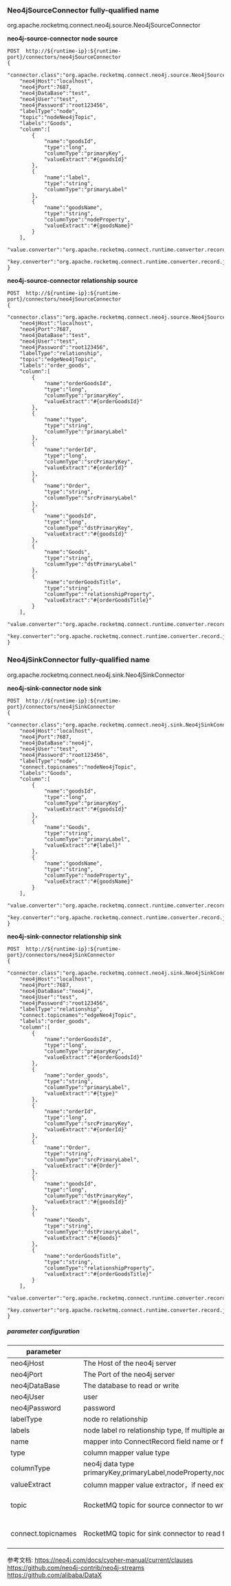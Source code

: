 ### Neo4jSourceConnector fully-qualified name
org.apache.rocketmq.connect.neo4j.source.Neo4jSourceConnector

**neo4j-source-connector node source**
```
POST  http://${runtime-ip}:${runtime-port}/connectors/neo4jSourceConnector
{
    "connector.class":"org.apache.rocketmq.connect.neo4j.source.Neo4jSourceConnector",
    "neo4jHost":"localhost",
    "neo4jPort":7687,
    "neo4jDataBase":"test",
    "neo4jUser":"test",
    "neo4jPassword":"root123456",
    "labelType":"node",
    "topic":"nodeNeo4jTopic",
    "labels":"Goods",
    "column":[
        {
            "name":"goodsId",
            "type":"long",
            "columnType":"primaryKey",
            "valueExtract":"#{goodsId}"
        },
        {
            "name":"label",
            "type":"string",
            "columnType":"primaryLabel"
        },
        {
            "name":"goodsName",
            "type":"string",
            "columnType":"nodeProperty",
            "valueExtract":"#{goodsName}"
        }
    ],
    "value.converter":"org.apache.rocketmq.connect.runtime.converter.record.json.JsonConverter",
    "key.converter":"org.apache.rocketmq.connect.runtime.converter.record.json.JsonConverter"
}
```

**neo4j-source-connector relationship source**
```
POST  http://${runtime-ip}:${runtime-port}/connectors/neo4jSourceConnector
{
    "connector.class":"org.apache.rocketmq.connect.neo4j.source.Neo4jSourceConnector",
    "neo4jHost":"localhost",
    "neo4jPort":7687,
    "neo4jDataBase":"test",
    "neo4jUser":"test",
    "neo4jPassword":"root123456",
    "labelType":"relationship",
    "topic":"edgeNeo4jTopic",
    "labels":"order_goods",
    "column":[
        {
            "name":"orderGoodsId",
            "type":"long",
            "columnType":"primaryKey",
            "valueExtract":"#{orderGoodsId}"
        },
        {
            "name":"type",
            "type":"string",
            "columnType":"primaryLabel"
        },
        {
            "name":"orderId",
            "type":"long",
            "columnType":"srcPrimaryKey",
            "valueExtract":"#{orderId}"
        },
        {
            "name":"Order",
            "type":"string",
            "columnType":"srcPrimaryLabel"
        },
        {
            "name":"goodsId",
            "type":"long",
            "columnType":"dstPrimaryKey",
            "valueExtract":"#{goodsId}"
        },
        {
            "name":"Goods",
            "type":"string",
            "columnType":"dstPrimaryLabel"     
        },
        {
            "name":"orderGoodsTitle",
            "type":"string",
            "columnType":"relationshipProperty",
            "valueExtract":"#{orderGoodsTitle}"
        }
    ],
    "value.converter":"org.apache.rocketmq.connect.runtime.converter.record.json.JsonConverter",
    "key.converter":"org.apache.rocketmq.connect.runtime.converter.record.json.JsonConverter"
}
```

### Neo4jSinkConnector fully-qualified name
org.apache.rocketmq.connect.neo4j.sink.Neo4jSinkConnector

**neo4j-sink-connector node sink**

```
POST  http://${runtime-ip}:${runtime-port}/connectors/neo4jSinkConnector
{
    "connector.class":"org.apache.rocketmq.connect.neo4j.sink.Neo4jSinkConnector",
    "neo4jHost":"localhost",
    "neo4jPort":7687,
    "neo4jDataBase":"neo4j",
    "neo4jUser":"test",
    "neo4jPassword":"root123456",
    "labelType":"node",
    "connect.topicnames":"nodeNeo4jTopic",
    "labels":"Goods",
    "column":[
        {
            "name":"goodsId",
            "type":"long",
            "columnType":"primaryKey",
            "valueExtract":"#{goodsId}"
        },
        {
            "name":"Goods",
            "type":"string",
            "columnType":"primaryLabel",
            "valueExtract":"#{label}"
        },
        {
            "name":"goodsName",
            "type":"string",
            "columnType":"nodeProperty",
            "valueExtract":"#{goodsName}"
        }
    ],
    "value.converter":"org.apache.rocketmq.connect.runtime.converter.record.json.JsonConverter",
    "key.converter":"org.apache.rocketmq.connect.runtime.converter.record.json.JsonConverter"
}
```

**neo4j-sink-connector relationship sink**

```
POST  http://${runtime-ip}:${runtime-port}/connectors/neo4jSinkConnector
{
    "connector.class":"org.apache.rocketmq.connect.neo4j.sink.Neo4jSinkConnector",
    "neo4jHost":"localhost",
    "neo4jPort":7687,
    "neo4jDataBase":"neo4j",
    "neo4jUser":"test",
    "neo4jPassword":"root123456",
    "labelType":"relationship",
    "connect.topicnames":"edgeNeo4jTopic",
    "labels":"order_goods",
    "column":[
        {
            "name":"orderGoodsId",
            "type":"long",
            "columnType":"primaryKey",
            "valueExtract":"#{orderGoodsId}"
        },
        {
            "name":"order_goods",
            "type":"string",
            "columnType":"primaryLabel",
            "valueExtract":"#{type}"
        },
        {
            "name":"orderId",
            "type":"long",
            "columnType":"srcPrimaryKey",
            "valueExtract":"#{orderId}"
        },
        {
            "name":"Order",
            "type":"string",
            "columnType":"srcPrimaryLabel",
            "valueExtract":"#{Order}"
        },
        {
            "name":"goodsId",
            "type":"long",
            "columnType":"dstPrimaryKey",
            "valueExtract":"#{goodsId}"
        },
        {
            "name":"Goods",
            "type":"string",
            "columnType":"dstPrimaryLabel",
            "valueExtract":"#{Goods}"     
        },
        {
            "name":"orderGoodsTitle",
            "type":"string",
            "columnType":"relationshipProperty",
            "valueExtract":"#{orderGoodsTitle}"
        }
    ],
    "value.converter":"org.apache.rocketmq.connect.runtime.converter.record.json.JsonConverter",
    "key.converter":"org.apache.rocketmq.connect.runtime.converter.record.json.JsonConverter"
}
```

##### parameter configuration

| parameter          | effect                                                            | required          | default |
|--------------------|-------------------------------------------------------------------|-------------------|---------|
| neo4jHost          | The Host of the neo4j server                                      | yes               | null    |
| neo4jPort          | The Port of the neo4j server                                      | yes               | null    |
| neo4jDataBase      | The database to read or write                                     | yes               | null    |
| neo4jUser          | user                                                              | yes               | null    |
| neo4jPassword      | password                                                          | yes               | null    |
| labelType          | node ro relationship                                              | yes               | null    |
| labels             | node label ro relationship type, If multiple are separated by ',' | yes               | null    |
| name               | mapper into ConnectRecord field name or from ConnectRecord to neo4j propertyKey | yes               | null    |
| type               | column mapper value type                                          | yes               | null    |
| columnType         | neo4j data type primaryKey,primaryLabel,nodeProperty,nodeJsonProperty,srcPrimaryKey,srcPrimaryLabel,dstPrimaryKey,dstPrimaryLabel,relationshipProperty,relationshipJsonProperty,| yes               | null    |
| valueExtract       | column mapper value extractor，if need extract value should start with'#{' end with '}',else value is fixed value  | no               | null    |
| topic              | RocketMQ topic for source connector to write into                 | yes (source only) | null    |
| connect.topicnames | RocketMQ topic for sink connector to read from                    | yes (sink only)   | null    |



参考文档:
https://neo4j.com/docs/cypher-manual/current/clauses
https://github.com/neo4j-contrib/neo4j-streams
https://github.com/alibaba/DataX
